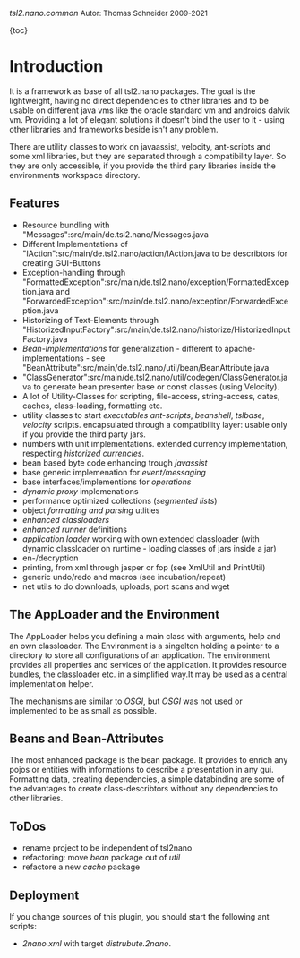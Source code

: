 *tsl2.nano.common*
<font size="-1">Autor: Thomas Schneider 2009-2021</font>

{toc}

# Introduction

It is a framework as base of all tsl2.nano packages. The goal is the lightweight, having no direct dependencies to other libraries and to be usable on different java vms like the oracle standard vm and androids dalvik vm. Providing a lot of elegant solutions it doesn't bind the user to it - using other libraries and frameworks beside isn't any problem.

There are utility classes to work on javaassist, velocity, ant-scripts and some xml libraries, but they are separated through a compatibility layer. So they are only accessible, if you provide the third pary libraries inside the environments workspace directory. 

## Features

* Resource bundling with "Messages":src/main/de.tsl2.nano/Messages.java
* Different Implementations of "IAction":src/main/de.tsl2.nano/action/IAction.java to be describtors for creating GUI-Buttons
* Exception-handling through "FormattedException":src/main/de.tsl2.nano/exception/FormattedException.java and "ForwardedException":src/main/de.tsl2.nano/exception/ForwardedException.java
* Historizing of Text-Elements through "HistorizedInputFactory":src/main/de.tsl2.nano/historize/HistorizedInputFactory.java
* *Bean-Implementations* for generalization - different to apache-implementations - see "BeanAttribute":src/main/de.tsl2.nano/util/bean/BeanAttribute.java
* "ClassGenerator":src/main/de.tsl2.nano/util/codegen/ClassGenerator.java to generate bean presenter base or const classes (using Velocity).
* A lot of Utility-Classes for scripting, file-access, string-access, dates, caches, class-loading, formatting etc.
* utility classes to start *executables* *ant-scripts*, *beanshell*, *tslbase*, *velocity* scripts. encapsulated through a compatibility layer: usable only if you provide the third party jars.
* numbers with unit implementations. extended currency implementation, respecting *historized currencies*.
* bean based byte code enhancing trough *javassist*
* base generic implemenation for *event/messaging*
* base interfaces/implementions for *operations*
* *dynamic proxy* implemenations
* performance optimized collections (*segmented lists*)
* object *formatting and parsing* utlities
* *enhanced classloaders*
* *enhanced runner* definitions
* *application loader* working with own extended classloader (with dynamic classloader on runtime - loading classes of jars inside a jar) 
* en-/decryption
* printing, from xml through jasper or fop (see XmlUtil and PrintUtil)
* generic undo/redo and macros (see incubation/repeat)
* net utils to do downloads, uploads, port scans and wget

## The AppLoader and the Environment

The AppLoader helps you defining a main class with arguments, help and an own classloader. The Environment is a singelton holding a pointer to a directory to store all configurations of an application. The environment provides all properties and services of the application. It provides resource bundles, the classloader etc. in a simplified way.It may be used as a central implementation helper.

The mechanisms are similar to _OSGI_, but _OSGI_ was not used or implemented to be as small as possible.

## Beans and Bean-Attributes

The most enhanced package is the bean package. It provides to enrich any pojos or entities with informations to describe a presentation in any gui. Formatting data, creating dependencies, a simple databinding are some of the advantages to create class-describtors without any dependencies to other libraries.
 
## ToDos

* rename project to be independent of tsl2nano
* refactoring: move *bean* package out of *util*
* refactore a new *cache* package

## Deployment

If you change sources of this plugin, you should start the following ant scripts: 
* _2nano.xml_ with target _distrubute.2nano_.

